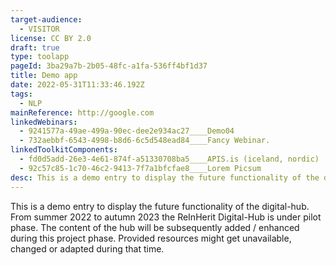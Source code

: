 ```yaml
---
target-audience:
  - VISITOR
license: CC BY 2.0
draft: true
type: toolapp
pageId: 3ba29a7b-2b05-48fc-a1fa-536ff4bf1d37
title: Demo app
date: 2022-05-31T11:33:46.192Z
tags:
  - NLP
mainReference: http://google.com
linkedWebinars:
  - 9241577a-49ae-499a-90ec-dee2e934ac27____Demo04
  - 732aebbf-6543-4998-b8d6-6c5d548ead84____Fancy Webinar.
linkedToolkitComponents:
  - fd0d5add-26e3-4e61-874f-a51330708ba5____APIS.is (iceland, nordic)
  - 92c57c85-1c70-46c2-9413-7f7a1bfcfae8____Lorem Picsum
desc: This is a demo entry to display the future functionality of the digital-hub. From summer 2022 to autumn 2023 the ReInHerit Digital-Hub is under pilot phase. The content of the hub will be subsequently added / enhanced during this project phase. Provided resources might get unavailable, changed or adapted during that time.
---
```

This is a demo entry to display the future functionality of the digital-hub. From summer 2022 to autumn 2023 the ReInHerit Digital-Hub is under pilot phase. The content of the hub will be subsequently added / enhanced during this project phase. Provided resources might get unavailable, changed or adapted during that time.